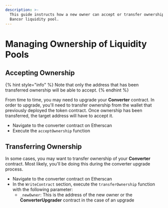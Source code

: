 ```yaml
---
description: >-
  This guide instructs how a new owner can accept or transfer ownership of a
  Bancor liquidity pool.
---
```


# Managing Ownership of Liquidity Pools

## Accepting Ownership

{% hint style="info" %}
Note that only the address that has been transferred ownership will be able to accept.
{% endhint %}

From time to time, you may need to upgrade your **Converter** contract. In order to upgrade, you'll need to transfer ownership from the wallet that previously deployed the token contract. Once ownership has been transferred, the target address will have to accept it.

* Navigate to the converter contract on Etherscan
* Execute the `acceptOwnership` function

## Transferring Ownership

In some cases, you may want to transfer ownership of your **Converter** contract. Most likely, you'll be doing this during the converter upgrade process.

* Navigate to the converter contract on Etherscan
* In the `WriteContract` section, execute the `transferOwnership` function with the following parameter:
  * `_newOwner`: This is the address of the new owner or the **ConverterUpgrader** contract in the case of an upgrade

